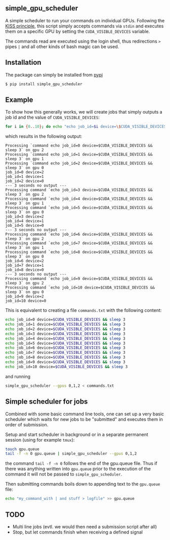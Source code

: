 simple_gpu_scheduler
--------------------

A simple scheduler to run your commands on individual GPUs.  Following the
[KISS principle](https://en.wikipedia.org/wiki/KISS_principle), this script
simply accepts commands via `stdin` and executes them on a specific GPU by
setting the `CUDA_VISIBLE_DEVICES` variable.

The commands read are executed using the login shell, thus redirections `>`
pipes `|` and all other kinds of bash magic can be used.

Installation
------------

The package can simply be installed from [pypi](https://pypi.org/)
```bash
$ pip install simple_gpu_scheduler
```

Example
-------

To show how this generally works, we will create jobs that simply outputs
a job id and the value of `CUDA_VISIBLE_DEVICES`:

```bash
for i in {0..10}; do echo "echo job_id=$i device=\$CUDA_VISIBLE_DEVICES && sleep 3"; done | simple_gpu_scheduler --gpus 0,1,2
```

which results in the following output:

```
Processing `command echo job_id=0 device=$CUDA_VISIBLE_DEVICES && sleep 3` on gpu 2
Processing `command echo job_id=1 device=$CUDA_VISIBLE_DEVICES && sleep 3` on gpu 1
Processing `command echo job_id=2 device=$CUDA_VISIBLE_DEVICES && sleep 3` on gpu 0
job_id=0 device=2
job_id=1 device=1
job_id=2 device=0
--- 3 seconds no output ---
Processing command `echo job_id=3 device=$CUDA_VISIBLE_DEVICES && sleep 3` on gpu 2
Processing command `echo job_id=4 device=$CUDA_VISIBLE_DEVICES && sleep 3` on gpu 1
Processing command `echo job_id=5 device=$CUDA_VISIBLE_DEVICES && sleep 3` on gpu 0
job_id=3 device=2
job_id=4 device=1
job_id=5 device=0
--- 3 seconds no output ---
Processing command `echo job_id=6 device=$CUDA_VISIBLE_DEVICES && sleep 3` on gpu 2
Processing command `echo job_id=7 device=$CUDA_VISIBLE_DEVICES && sleep 3` on gpu 1
Processing command `echo job_id=8 device=$CUDA_VISIBLE_DEVICES && sleep 3` on gpu 0
job_id=6 device=2
job_id=7 device=1
job_id=8 device=0
--- 3 seconds no output ---
Processing command `echo job_id=9 device=$CUDA_VISIBLE_DEVICES && sleep 3` on gpu 2
Processing command `echo job_id=10 device=$CUDA_VISIBLE_DEVICES && sleep 3` on gpu 0
job_id=9 device=2
job_id=10 device=0
```

This is equivalent to creating a file `commands.txt` with the following content:

```bash
echo job_id=0 device=$CUDA_VISIBLE_DEVICES && sleep 3
echo job_id=1 device=$CUDA_VISIBLE_DEVICES && sleep 3
echo job_id=2 device=$CUDA_VISIBLE_DEVICES && sleep 3
echo job_id=3 device=$CUDA_VISIBLE_DEVICES && sleep 3
echo job_id=4 device=$CUDA_VISIBLE_DEVICES && sleep 3
echo job_id=5 device=$CUDA_VISIBLE_DEVICES && sleep 3
echo job_id=6 device=$CUDA_VISIBLE_DEVICES && sleep 3
echo job_id=7 device=$CUDA_VISIBLE_DEVICES && sleep 3
echo job_id=8 device=$CUDA_VISIBLE_DEVICES && sleep 3
echo job_id=9 device=$CUDA_VISIBLE_DEVICES && sleep 3
echo job_id=10 device=$CUDA_VISIBLE_DEVICES && sleep 3
```

and running
```bash
simple_gpu_scheduler --gpus 0,1,2 < commands.txt
```

Simple scheduler for jobs
-------------------------

Combined with some basic command line tools, one can set up a very basic
scheduler which waits for new jobs to be "submitted" and executes them in order
of submission.

Setup and start scheduler in background or in a separate permanent session
(using for example `tmux`):
```bash
touch gpu.queue
tail -f -n 0 gpu.queue | simple_gpu_scheduler --gpus 0,1,2
```
the command `tail -f -n 0` follows the end of the gpu.queue file. Thus if there
was anything written into `gpu.queue` prior to the execution of the command it
will not be passed to `simple_gpu_scheduler`.

Then submitting commands boils down to appending text to the `gpu.queue` file:

```bash
echo "my_command_with | and stuff > logfile" >> gpu.queue
```
TODO
----

 - Multi line jobs (evtl. we would then need a submission script after all)
 - Stop, but let commands finish when receiving a defined signal
